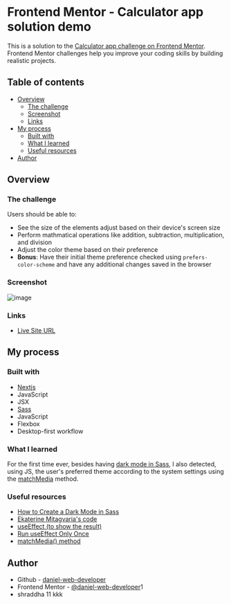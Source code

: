 # Frontend Mentor - Calculator app solution demo

This is a solution to the [Calculator app challenge on Frontend Mentor](https://www.frontendmentor.io/challenges/calculator-app-9lteq5N29). Frontend Mentor challenges help you improve your coding skills by building realistic projects. 

## Table of contents

- [Overview](#overview)
  - [The challenge](#the-challenge)
  - [Screenshot](#screenshot)
  - [Links](#links)
- [My process](#my-process)
  - [Built with](#built-with)
  - [What I learned](#what-i-learned)
  - [Useful resources](#useful-resources)
- [Author](#author)

## Overview

### The challenge

Users should be able to:

- See the size of the elements adjust based on their device's screen size
- Perform mathmatical operations like addition, subtraction, multiplication, and division
- Adjust the color theme based on their preference
- **Bonus**: Have their initial theme preference checked using `prefers-color-scheme` and have any additional changes saved in the browser

### Screenshot

![image](https://github.com/daniel-web-developer/nextjs-calculator/assets/107224353/f373c72a-33d1-4a8e-9232-15ffc8e8341f)

### Links

- [Live Site URL](https://nextjs-calculator-danielwebdeveloper.vercel.app/)

## My process

### Built with

- [Nextjs](https://nextjs.org/)
- JavaScript
- JSX
- [Sass](https://sass-lang.com/)
- JavaScript
- Flexbox
- Desktop-first workflow

### What I learned

For the first time ever, besides having [dark mode in Sass](https://medium.com/@katiemctigue/how-to-create-a-dark-mode-in-sass-609f131a3995), I also detected, using JS, the user's preferred theme according to the system settings using the [matchMedia](https://developer.mozilla.org/en-US/docs/Web/API/Window/matchMedia) method.

### Useful resources

- [How to Create a Dark Mode in Sass](https://medium.com/@katiemctigue/how-to-create-a-dark-mode-in-sass-609f131a3995)
- [Ekaterine Mitagvaria's code](https://github.com/catherineisonline/rest-countries)
- [useEffect (to show the result)](https://react.dev/reference/react/useEffect)
- [Run useEffect Only Once](https://css-tricks.com/run-useeffect-only-once/)
- [matchMedia() method](https://developer.mozilla.org/en-US/docs/Web/API/Window/matchMedia)

## Author

- Github - [daniel-web-developer](https://github.com/daniel-web-developer)
- Frontend Mentor - [@daniel-web-developer](https://www.frontendmentor.io/profile/daniel-web-developer)1
- shraddha  11
kkk
